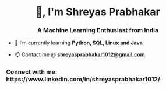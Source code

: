 <h1 align="center">👋, I'm Shreyas Prabhakar</h1>
<h3 align="center">A Machine Learning Enthusiast from India</h3>

- 🌱 I’m currently learning **Python, SQL, Linux and Java**

- 📫 Contact me @ **shreyasprabhakar1012@gmail.com**

<h3 align="left">Connect with me: https://www.linkedin.com/in/shreyasprabhakar1012/ </h3>
<p align="left">
</p>

